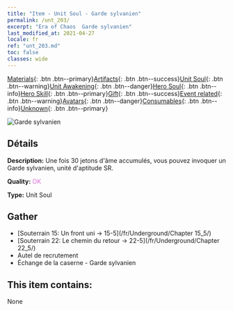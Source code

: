 ```yaml
---
title: "Item - Unit Soul - Garde sylvanien"
permalink: /unt_203/
excerpt: "Era of Chaos  Garde sylvanien"
last_modified_at: 2021-04-27
locale: fr
ref: "unt_203.md"
toc: false
classes: wide
---
```

 [Materials](/ItemsFR/){: .btn .btn--primary}[Artifacts](/ItemsFR/Artifacts/){: .btn .btn--success}[Unit Soul](/ItemsFR/UnitSoul/){: .btn .btn--warning}[Unit Awakening](/ItemsFR/UnitAwakening/){: .btn .btn--danger}[Hero Soul](/ItemsFR/HeroSoul/){: .btn .btn--info}[Hero Skill](/ItemsFR/HeroSkill/){: .btn .btn--primary}[Gift](/ItemsFR/Gift/){: .btn .btn--success}[Event related](/ItemsFR/Events/){: .btn .btn--warning}[Avatars](/ItemsFR/Avatars/){: .btn .btn--danger}[Consumables](/ItemsFR/Consumables/){: .btn .btn--info}[Unknown](/ItemsFR/Unknown/){: .btn .btn--primary}

 ![Garde sylvanien](/images/u/ti_shuyao.jpg)

## Détails
 **Description:** Une fois 30 jetons d'âme accumulés, vous pouvez invoquer un Garde sylvanien, unité d'aptitude SR.

 **Quality:** <span style="color: #DA70D6">OK</span>

 **Type:** Unit Soul

## Gather

*    [Souterrain 15: Un front uni -> 15-5](/fr/Underground/Chapter 15_5/) 
*    [Souterrain 22: Le chemin du retour -> 22-5](/fr/Underground/Chapter 22_5/) 
*    Autel de recrutement 
*    Échange de la caserne - Garde sylvanien 

## This item contains:

  None

